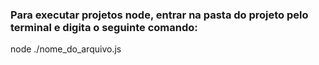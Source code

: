 ### Para executar projetos node, entrar na pasta do projeto pelo terminal e digita o seguinte comando:
node ./nome_do_arquivo.js